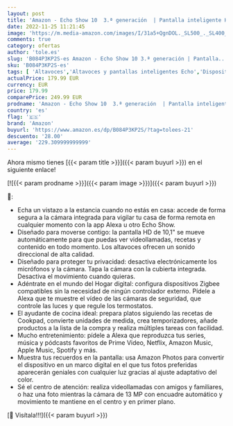 ```yaml
---
layout: post
title: 'Amazon - Echo Show 10  3.ª generación  | Pantalla inteligente HD con movimiento y Alexa  Antracita'
date: 2022-11-25 11:21:45
image: 'https://m.media-amazon.com/images/I/31a5+QgnDOL._SL500_._SL400_.jpg'
comments: true
category: ofertas
author: 'tole.es'
slug: 'B084P3KP2S-es Amazon - Echo Show 10 3.ª generación | Pantalla...'
sku: 'B084P3KP2S-es'
tags: [ 'Altavoces','Altavoces y pantallas inteligentes Echo','Dispositivos Amazon','Dispositivos Amazon y Accesorios','Electrónica','Equipos de audio y Hi-Fi','Pantallas inteligentes','alexa','amazon','🇪🇸', ]
actualPrice: 179.99 EUR
currency: EUR
price: 179.99
comparePrice: 249.99 EUR
prodname: 'Amazon - Echo Show 10  3.ª generación  | Pantalla inteligente HD con movimiento y Alexa  Antracita'
country: 'es'
flag: '🇪🇸'
brand: 'Amazon'
buyurl: 'https://www.amazon.es/dp/B084P3KP2S/?tag=tolees-21'
descuento: '28.00'
average: '229.309999999999'
---
```


Ahora mismo tienes [{{< param title >}}]({{< param buyurl >}}) en el siguiente enlace!

[![{{< param prodname >}}]({{< param image >}})]({{< param buyurl >}})

🔎:

- Echa un vistazo a la estancia cuando no estás en casa: accede de forma segura a la cámara integrada para vigilar tu casa de forma remota en cualquier momento con la app Alexa u otro Echo Show.
- Diseñado para moverse contigo: la pantalla HD de 10,1" se mueve automáticamente para que puedas ver videollamadas, recetas y contenido en todo momento. Los altavoces ofrecen un sonido direccional de alta calidad.
- Diseñado para proteger tu privacidad: desactiva electrónicamente los micrófonos y la cámara. Tapa la cámara con la cubierta integrada. Desactiva el movimiento cuando quieras.
- Adéntrate en el mundo del Hogar digital: configura dispositivos Zigbee compatibles sin la necesidad de ningún controlador externo. Pídele a Alexa que te muestre el vídeo de las cámaras de seguridad, que controle las luces y que regule los termostatos.
- El ayudante de cocina ideal: prepara platos siguiendo las recetas de Cookpad, convierte unidades de medida, crea temporizadores, añade productos a la lista de la compra y realiza múltiples tareas con facilidad.
- Mucho entretenimiento: pídele a Alexa que reproduzca tus series, música y pódcasts favoritos de Prime Video, Netflix, Amazon Music, Apple Music, Spotify y más.
- Muestra tus recuerdos en la pantalla: usa Amazon Photos para convertir el dispositivo en un marco digital en el que tus fotos preferidas aparecerán geniales con cualquier luz gracias al ajuste adaptativo del color.
- Sé el centro de atención: realiza videollamadas con amigos y familiares, o haz una foto mientras la cámara de 13 MP con encuadre automático y movimiento te mantiene en el centro y en primer plano.

[🛒 Visítala!!!]({{< param buyurl >}})
